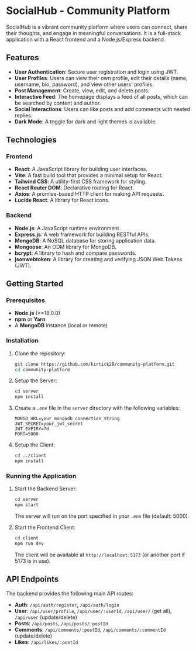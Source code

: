 # SocialHub - Community Platform

SocialHub is a vibrant community platform where users can connect, share their thoughts, and engage in meaningful conversations. It is a full-stack application with a React frontend and a Node.js/Express backend.

## Features

- **User Authentication**: Secure user registration and login using JWT.
- **User Profiles**: Users can view their own profile, edit their details (name, username, bio, password), and view other users' profiles.
- **Post Management**: Create, view, edit, and delete posts.
- **Interactive Feed**: The homepage displays a feed of all posts, which can be searched by content and author.
- **Social Interactions**: Users can like posts and add comments with nested replies.
- **Dark Mode**: A toggle for dark and light themes is available.

## Technologies

### Frontend
- **React**: A JavaScript library for building user interfaces.
- **Vite**: A fast build tool that provides a minimal setup for React.
- **Tailwind CSS**: A utility-first CSS framework for styling.
- **React Router DOM**: Declarative routing for React.
- **Axios**: A promise-based HTTP client for making API requests.
- **Lucide React**: A library for React icons.

### Backend
- **Node.js**: A JavaScript runtime environment.
- **Express.js**: A web framework for building RESTful APIs.
- **MongoDB**: A NoSQL database for storing application data.
- **Mongoose**: An ODM library for MongoDB.
- **bcrypt**: A library to hash and compare passwords.
- **jsonwebtoken**: A library for creating and verifying JSON Web Tokens (JWT).

## Getting Started

### Prerequisites
- **Node.js** (>=18.0.0)
- **npm** or **Yarn**
- A **MongoDB** instance (local or remote)

### Installation

1. Clone the repository:
   ```bash
   git clone https://github.com/kirtick28/community-platform.git
   cd community-platform
   ```

2. Setup the Server:
   ```bash
   cd server
   npm install
   ```

3. Create a `.env` file in the `server` directory with the following variables:
   ```
   MONGO_URL=your_mongodb_connection_string
   JWT_SECRET=your_jwt_secret
   JWT_EXPIRY=7d
   PORT=5000
   ```

4. Setup the Client:
   ```bash
   cd ../client
   npm install
   ```

### Running the Application

1. Start the Backend Server:
   ```bash
   cd server
   npm start
   ```
   The server will run on the port specified in your `.env` file (default: 5000).

2. Start the Frontend Client:
   ```bash
   cd client
   npm run dev
   ```
   The client will be available at `http://localhost:5173` (or another port if 5173 is in use).

## API Endpoints

The backend provides the following main API routes:

- **Auth**: `/api/auth/register`, `/api/auth/login`
- **User**: `/api/user/profile`, `/api/user/:userId`, `/api/user/` (get all), `/api/user` (update/delete)
- **Posts**: `/api/posts`, `/api/posts/:postId`
- **Comments**: `/api/comments/:postId`, `/api/comments/:commentId` (update/delete)
- **Likes**: `/api/likes/:postId`